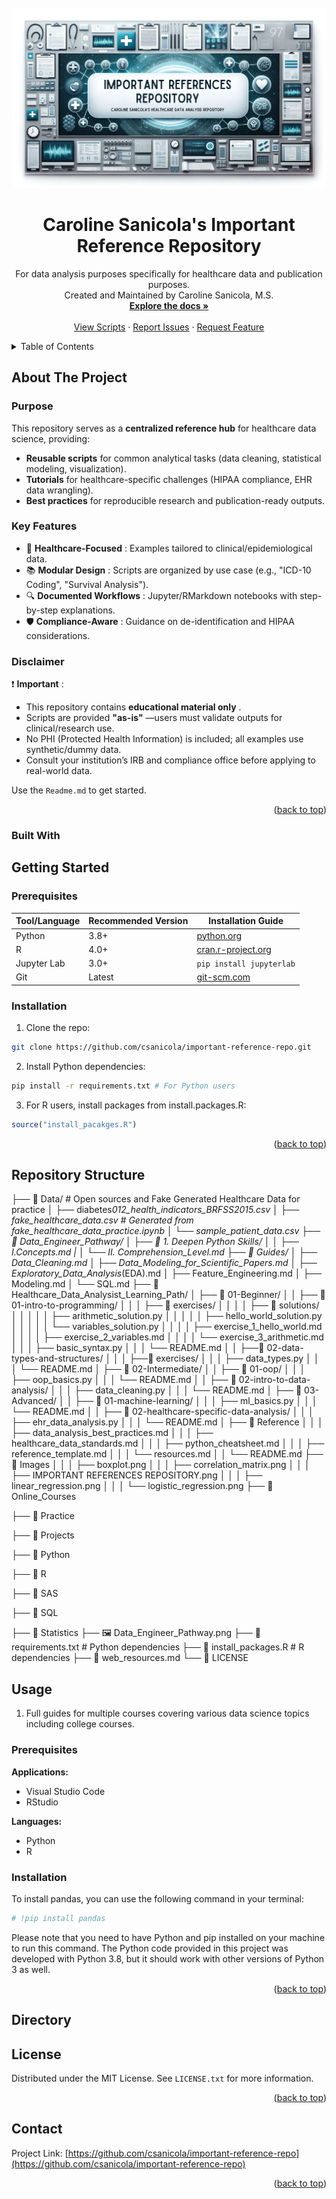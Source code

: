  <!-- PROJECT LOGO -->

<br />
<div align="center">
  <a href="https://github.com/csanicola/important-reference-repo">
    <img src="Images/IMPORTANT REFERENCES REPOSITORY.png" alt="Logo">
  </a>

<h1 align="center">Caroline Sanicola's Important Reference Repository</h1>

<p align="center">
    For data analysis purposes specifically for healthcare data and publication purposes. 
    <br />
    Created and Maintained by Caroline Sanicola, M.S.
    <br />
    <a href="https://github.com/csanicola/important-reference-repo"><strong>Explore the docs »</strong></a>
    <br />
    <br />
    <a href="https://github.com/csanicola/important-reference-repo">View Scripts</a>
    ·
    <a href="https://github.com/csanicola/important-reference-repo/issues">Report Issues</a>
    ·
    <a href="https://github.com/csanicola/important-reference-repo/issues">Request Feature</a>
  </p>
</div>

<!-- TABLE OF CONTENTS -->

<details>
  <summary>Table of Contents</summary>
  <ol>
    <li>
      <a href="#about-the-project">About The Project</a>
      <ul>
        <li><a href="#purpose">Purpose</a></li>
        <li><a href="#key-features">Key Features</a></li>
        <li><a href="#disclaimer">Disclaimer</a></li>
      </ul>
    </li>
    <li>
      <a href="#getting-started">Getting Started</a>
      <ul>
        <li><a href="#prerequisites">Prerequisites</a></li>
        <li><a href="#installation">Installation</a></li>
      </ul>
    </li>
    <li><a href="#repository-structure">Repository Structure</a></li>
    <li>
      <a href="#usage">Usage</a>
      <ul>
        <li><a href="#script-categories">Script Categories</a></li>
        <li><a href="#how-to-navigate">How to Navigate</a></li>
      </ul>
    </li>
    <li><a href="#contributing">Contributing</a></li>
    <li><a href="#license">License</a></li>
    <li><a href="#contact">Contact</a></li>
    <li><a href="#acknowledgments">Acknowledgments</a></li>
  </ol>
</details>

<!-- ABOUT THE PROJECT -->

## About The Project

<!-- PURPOSE -->

### Purpose

This repository serves as a **centralized reference hub** for healthcare data science, providing:

- **Reusable scripts** for common analytical tasks (data cleaning, statistical modeling, visualization).
- **Tutorials** for healthcare-specific challenges (HIPAA compliance, EHR data wrangling).
- **Best practices** for reproducible research and publication-ready outputs.
<!-- KEY FEATURES -->

### Key Features

- 🏥 **Healthcare-Focused** : Examples tailored to clinical/epidemiological data.
- 📚 **Modular Design** : Scripts are organized by use case (e.g., "ICD-10 Coding", "Survival Analysis").
- 🔍 **Documented Workflows** : Jupyter/RMarkdown notebooks with step-by-step explanations.
- 🛡️ **Compliance-Aware** : Guidance on de-identification and HIPAA considerations.
<!-- DISCLAIMER -->

### Disclaimer

❗ **Important** :

- This repository contains **educational material only** .
- Scripts are provided **"as-is"** —users must validate outputs for clinical/research use.
- No PHI (Protected Health Information) is included; all examples use synthetic/dummy data.
- Consult your institution’s IRB and compliance office before applying to real-world data.

Use the `Readme.md` to get started.

<p align="right">(<a href="#readme-top">back to top</a>)</p>

### Built With

## Getting Started

### Prerequisites

| Tool/Language | Recommended Version | Installation Guide                                |
| ------------- | ------------------- | ------------------------------------------------- |
| Python        | 3.8+                | [python.org](https://www.python.org/downloads/)   |
| R             | 4.0+                | [cran.r-project.org](https://cran.r-project.org/) |
| Jupyter Lab   | 3.0+                | `pip install jupyterlab`                          |
| Git           | Latest              | [git-scm.com](https://git-scm.com/downloads)      |

### Installation

1. Clone the repo:

```bash
git clone https://github.com/csanicola/important-reference-repo.git
```

2. Install Python dependencies:

```bash
pip install -r requirements.txt # For Python users
```

3. For R users, install packages from install.packages.R:

```r
source("install_pacakges.R")
```

<p align="right">(<a href="#readme-top">back to top</a>)</p>

## Repository Structure

├── 📂 Data/ # Open sources and Fake Generated Healthcare Data for practice
│ ├── diabetes*012_health_indicators_BRFSS2015.csv
│ ├── fake_healthcare_data.csv # Generated from fake_healthcare_data_practice.ipynb
│ └── sample_patient_data.csv
├── 📂 Data_Engineer_Pathway/
│ ├── 📂 1. Deepen Python Skills/
│ │ ├── I.Concepts.md
| │ └── II. Comprehension_Level.md
├── 📂 Guides/
│ ├── Data_Cleaning.md
│ ├── Data_Modeling_for_Scientific_Papers.md
│ ├── Exploratory_Data_Analysis*(EDA).md
│ ├── Feature_Engineering.md
│ ├── Modeling.md
│ └── SQL.md
├── 📂 Healthcare_Data_Analysist_Learning_Path/
│ ├── 📂 01-Beginner/
│ │ ├── 📂 01-intro-to-programming/
│ │ │ ├── 📂 exercises/
│ │ │ │ ├── 📂 solutions/
│ │ │ │ │ ├── arithmetic_solution.py
│ │ │ │ │ ├── hello_world_solution.py
│ │ │ │ │ └── variables_solution.py
│ │ │ │ ├── exercise_1_hello_world.md
│ │ │ │ ├── exercise_2_variables.md
│ │ │ │ └── exercise_3_arithmetic.md
│ │ │ ├── basic_syntax.py
│ │ │ └── README.md
│ │ ├──📂 02-data-types-and-structures/
│ │ │ ├──📂 exercises/
│ │ │ ├── data_types.py
│ │ │ └── README.md
│ ├── 📂 02-Intermediate/
│ │ ├── 📂 01-oop/
│ │ │ ├── oop_basics.py
│ │ │ └── README.md
│ │ ├── 📂 02-intro-to-data-analysis/
│ │ │ ├── data_cleaning.py
│ │ │ └── README.md
│ ├── 📂 03-Advanced/
│ │ ├── 📂 01-machine-learning/
│ │ │ ├── ml_basics.py
│ │ │ └── README.md
│ │ ├── 📂 02-healthcare-specific-data-analysis/
│ │ │ ├── ehr_data_analysis.py
│ │ │ └── README.md
│ ├── 📂 Reference
│ │ │ ├── data_analysis_best_practices.md
│ │ │ ├── healthcare_data_standards.md
│ │ │ ├── python_cheatsheet.md
│ │ │ ├── reference_template.md
│ │ │ └── resources.md
│ │ └── README.md
├── 📂 Images
│ │ │ ├── boxplot.png
│ │ │ ├── correlation_matrix.png
│ │ │ ├── IMPORTANT REFERENCES REPOSITORY.png
│ │ │ ├── linear_regression.png
│ │ │ └── logistic_regression.png
├── 📂 Online_Courses

├── 📂 Practice

├── 📂 Projects

├── 📂 Python

├── 📂 R

├── 📂 SAS

├── 📂 SQL

├── 📂 Statistics
├── 🖼️ Data_Engineer_Pathway.png
├── 📜 requirements.txt # Python dependencies
├── 📜 install_packages.R # R dependencies
├── 📜 web_resources.md
└── 📜 LICENSE

<!-- USAGE -->

## Usage

1. Full guides for multiple courses covering various data science topics including college courses.

### Prerequisites

**Applications:**

- Visual Studio Code
- RStudio

**Languages:**

- Python
- R

### Installation

To install pandas, you can use the following command in your terminal:

```python
# !pip install pandas
```

Please note that you need to have Python and pip installed on your machine to run this command. The Python code provided in this project was developed with Python 3.8, but it should work with other versions of Python 3 as well.

<p align="right">(<a href="#readme-top">back to top</a>)</p>

<!-- DIRECTORY -->

## Directory

<!-- LICENSE -->

## License

Distributed under the MIT License. See `LICENSE.txt` for more information.

<p align="right">(<a href="#readme-top">back to top</a>)</p>

<!-- CONTACT -->

## Contact

Project Link: [https://github.com/csanicola/important-reference-repo](https://github.com/csanicola/important-reference-repo)

<p align="right">(<a href="#readme-top">back to top</a>)</p>

<!-- ACKNOWLEDGMENTS -->

<!-- MARKDOWN LINKS & IMAGES -->

